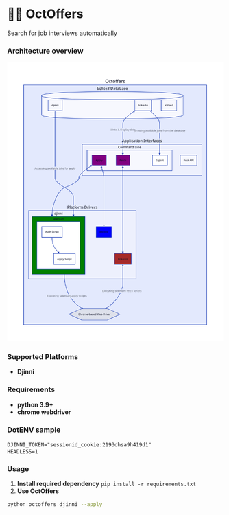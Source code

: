# 🐙💼 OctOffers
Search for job interviews automatically

### Architecture overview
![architecture](architecture.svg)

### Supported Platforms
- **Djinni**

### Requirements
- **python 3.9+**
- **chrome webdriver**

### DotENV sample
```env
DJINNI_TOKEN="sessionid_cookie:2193dhsa9h419d1"
HEADLESS=1
```

### Usage 
1) **Install required dependency**
`pip install -r requirements.txt`
2) **Use OctOffers**
```bash
python octoffers djinni --apply
```
